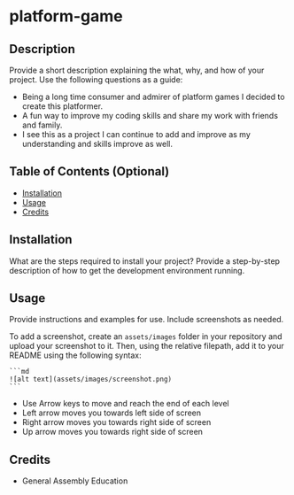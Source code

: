 # platform-game

## Description

Provide a short description explaining the what, why, and how of your project. Use the following questions as a guide:

- Being a long time consumer and admirer of platform games I decided to create this platformer. 
- A fun way to improve my coding skills and share my work with friends and family.  
- I see this as a project I can continue to add and improve as my understanding and skills improve as well. 


## Table of Contents (Optional)

- [Installation](#installation)
- [Usage](#usage)
- [Credits](#credits)

## Installation

What are the steps required to install your project? Provide a step-by-step description of how to get the development environment running.

## Usage

Provide instructions and examples for use. Include screenshots as needed.

To add a screenshot, create an `assets/images` folder in your repository and upload your screenshot to it. Then, using the relative filepath, add it to your README using the following syntax:

    ```md
    ![alt text](assets/images/screenshot.png)
    ```
- Use Arrow keys to move and reach the end of each level
- Left arrow moves you towards left side of screen
- Right arrow moves you towards right side of screen
- Up arrow moves you towards right side of screen

## Credits

- General Assembly Education